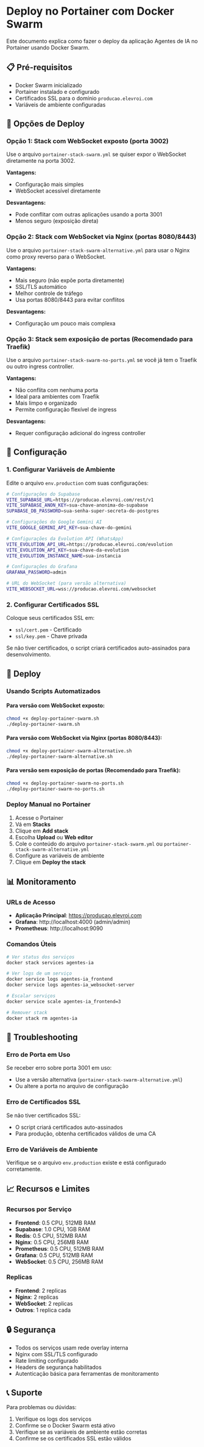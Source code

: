 # Deploy no Portainer com Docker Swarm

Este documento explica como fazer o deploy da aplicação Agentes de IA no Portainer usando Docker Swarm.

## 📋 Pré-requisitos

- Docker Swarm inicializado
- Portainer instalado e configurado
- Certificados SSL para o domínio `producao.elevroi.com`
- Variáveis de ambiente configuradas

## 🚀 Opções de Deploy

### Opção 1: Stack com WebSocket exposto (porta 3002)

Use o arquivo `portainer-stack-swarm.yml` se quiser expor o WebSocket diretamente na porta 3002.

**Vantagens:**
- Configuração mais simples
- WebSocket acessível diretamente

**Desvantagens:**
- Pode conflitar com outras aplicações usando a porta 3001
- Menos seguro (exposição direta)

### Opção 2: Stack com WebSocket via Nginx (portas 8080/8443)

Use o arquivo `portainer-stack-swarm-alternative.yml` para usar o Nginx como proxy reverso para o WebSocket.

**Vantagens:**
- Mais seguro (não expõe porta diretamente)
- SSL/TLS automático
- Melhor controle de tráfego
- Usa portas 8080/8443 para evitar conflitos

**Desvantagens:**
- Configuração um pouco mais complexa

### Opção 3: Stack sem exposição de portas (Recomendado para Traefik)

Use o arquivo `portainer-stack-swarm-no-ports.yml` se você já tem o Traefik ou outro ingress controller.

**Vantagens:**
- Não conflita com nenhuma porta
- Ideal para ambientes com Traefik
- Mais limpo e organizado
- Permite configuração flexível de ingress

**Desvantagens:**
- Requer configuração adicional do ingress controller

## 📝 Configuração

### 1. Configurar Variáveis de Ambiente

Edite o arquivo `env.production` com suas configurações:

```bash
# Configurações do Supabase
VITE_SUPABASE_URL=https://producao.elevroi.com/rest/v1
VITE_SUPABASE_ANON_KEY=sua-chave-anonima-do-supabase
SUPABASE_DB_PASSWORD=sua-senha-super-secreta-do-postgres

# Configurações do Google Gemini AI
VITE_GOOGLE_GEMINI_API_KEY=sua-chave-do-gemini

# Configurações da Evolution API (WhatsApp)
VITE_EVOLUTION_API_URL=https://producao.elevroi.com/evolution
VITE_EVOLUTION_API_KEY=sua-chave-da-evolution
VITE_EVOLUTION_INSTANCE_NAME=sua-instancia

# Configurações do Grafana
GRAFANA_PASSWORD=admin

# URL do WebSocket (para versão alternativa)
VITE_WEBSOCKET_URL=wss://producao.elevroi.com/websocket
```

### 2. Configurar Certificados SSL

Coloque seus certificados SSL em:
- `ssl/cert.pem` - Certificado
- `ssl/key.pem` - Chave privada

Se não tiver certificados, o script criará certificados auto-assinados para desenvolvimento.

## 🚀 Deploy

### Usando Scripts Automatizados

#### Para versão com WebSocket exposto:
```bash
chmod +x deploy-portainer-swarm.sh
./deploy-portainer-swarm.sh
```

#### Para versão com WebSocket via Nginx (portas 8080/8443):
```bash
chmod +x deploy-portainer-swarm-alternative.sh
./deploy-portainer-swarm-alternative.sh
```

#### Para versão sem exposição de portas (Recomendado para Traefik):
```bash
chmod +x deploy-portainer-swarm-no-ports.sh
./deploy-portainer-swarm-no-ports.sh
```

### Deploy Manual no Portainer

1. Acesse o Portainer
2. Vá em **Stacks**
3. Clique em **Add stack**
4. Escolha **Upload** ou **Web editor**
5. Cole o conteúdo do arquivo `portainer-stack-swarm.yml` ou `portainer-stack-swarm-alternative.yml`
6. Configure as variáveis de ambiente
7. Clique em **Deploy the stack**

## 📊 Monitoramento

### URLs de Acesso

- **Aplicação Principal**: https://producao.elevroi.com
- **Grafana**: http://localhost:4000 (admin/admin)
- **Prometheus**: http://localhost:9090

### Comandos Úteis

```bash
# Ver status dos serviços
docker stack services agentes-ia

# Ver logs de um serviço
docker service logs agentes-ia_frontend
docker service logs agentes-ia_websocket-server

# Escalar serviços
docker service scale agentes-ia_frontend=3

# Remover stack
docker stack rm agentes-ia
```

## 🔧 Troubleshooting

### Erro de Porta em Uso

Se receber erro sobre porta 3001 em uso:
- Use a versão alternativa (`portainer-stack-swarm-alternative.yml`)
- Ou altere a porta no arquivo de configuração

### Erro de Certificados SSL

Se não tiver certificados SSL:
- O script criará certificados auto-assinados
- Para produção, obtenha certificados válidos de uma CA

### Erro de Variáveis de Ambiente

Verifique se o arquivo `env.production` existe e está configurado corretamente.

## 📈 Recursos e Limites

### Recursos por Serviço

- **Frontend**: 0.5 CPU, 512MB RAM
- **Supabase**: 1.0 CPU, 1GB RAM
- **Redis**: 0.5 CPU, 512MB RAM
- **Nginx**: 0.5 CPU, 256MB RAM
- **Prometheus**: 0.5 CPU, 512MB RAM
- **Grafana**: 0.5 CPU, 512MB RAM
- **WebSocket**: 0.5 CPU, 256MB RAM

### Replicas

- **Frontend**: 2 replicas
- **Nginx**: 2 replicas
- **WebSocket**: 2 replicas
- **Outros**: 1 replica cada

## 🔒 Segurança

- Todos os serviços usam rede overlay interna
- Nginx com SSL/TLS configurado
- Rate limiting configurado
- Headers de segurança habilitados
- Autenticação básica para ferramentas de monitoramento

## 📞 Suporte

Para problemas ou dúvidas:
1. Verifique os logs dos serviços
2. Confirme se o Docker Swarm está ativo
3. Verifique se as variáveis de ambiente estão corretas
4. Confirme se os certificados SSL estão válidos 
